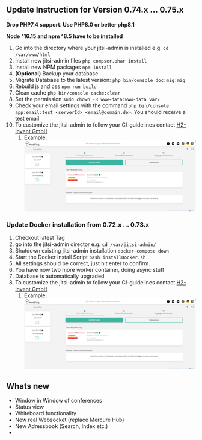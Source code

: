 ## Update Instruction for Version 0.74.x ... 0.75.x
__Drop PHP7.4 support. Use PHP8.0 or better php8.1__

__Node ^16.15 and npm ^8.5 have to be installed__

1. Go into the directory where your jitsi-admin is installed e.g. `cd /var/www/html`
2. Install new jitsi-admin files `php compser.phar install`
3. Install new NPM packages `npm install`
4. __(Optional)__ Backup your database
5. Migrate Database to the latest version: `php bin/console doc:mig:mig`
6. Rebuild js and css `npm run build`
7. Clean cache `php bin/console cache:clear`
8. Set the permission `sudo chown -R www-data:www-data var/`
9. Check your email settings with the command `php bin/console app:email:test <serverId> <email@domain.de>`. You should receive a test email
10. To customize the jitsi-admin to follow your CI-guidelines contact [H2-Invent GmbH](mailto:info@h2-invent.com)
    1. Example:![Screenshot customized jitsi-admin](docs/images/screenshot_CI.png)

### Update Docker installation from 0.72.x ... 0.73.x

1. Checkout latest Tag 
2. go into the jitsi-admin director e.g. `cd /var/jitsi-admin/`
3. Shutdown existing jitsi-admin installation `docker-compose down`
4. Start the Docker install Script `bash installDocker.sh`
5. All settings should be correct, just hit enter to confirm.
6. You have now two more worker container, doing async stuff
7. Database is automatically upgraded
8. To customize the jitsi-admin to follow your CI-guidelines contact [H2-Invent GmbH](mailto:info@h2-invent.com)
   1. Example:![Screenshot customized jitsi-admin](docs/images/screenshot_CI.png)

## Whats new
* Window in Window of conferences
* Status view
* Whiteboard functionality
* New real Websocket (replace Mercure Hub)
* New Adressbook (Search, Index etc.)
* 